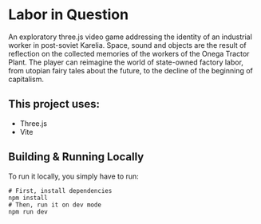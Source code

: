 # Labor in Question

An exploratory three.js video game addressing the identity of an industrial worker in post-soviet Karelia. Space, sound and objects are the result of reflection on the collected memories of the workers of the Onega Tractor Plant. The player can reimagine the world of state-owned factory labor, from utopian fairy tales about the future, to the decline of the beginning of capitalism.

## This project uses:
* Three.js
* Vite

## Building & Running Locally

To run it locally, you simply have to run:

```shell
# First, install dependencies
npm install
# Then, run it on dev mode
npm run dev
```